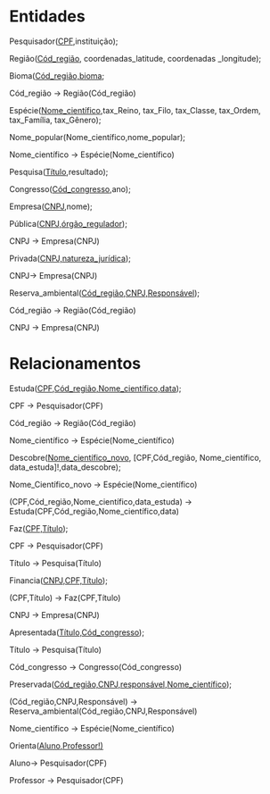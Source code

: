 # Entidades

Pesquisador(<ins>CPF</ins>,instituição);

Região(<ins>Cód_região</ins>, coordenadas_latitude, coordenadas _longitude);

Bioma(<ins>Cód_região,bioma</ins>;

Cód_região -> Região(Cód_região)

Espécie(<ins>Nome_científico</ins>,tax_Reino, tax_Filo, tax_Classe, tax_Ordem, tax_Família, tax_Gênero);

Nome_popular(Nome_científico,nome_popular);

Nome_científico -> Espécie(Nome_científico)

Pesquisa(<ins>Título</ins>,resultado);

Congresso(<ins>Cód_congresso</ins>,ano);

Empresa(<ins>CNPJ</ins>,nome);

Pública(<ins>CNPJ,órgão_regulador</ins>);

CNPJ -> Empresa(CNPJ)

Privada(<ins>CNPJ,natureza_jurídica</ins>);

CNPJ-> Empresa(CNPJ)

Reserva_ambiental(<ins>Cód_região,CNPJ,Responsável</ins>);

Cód_região -> Região(Cód_região)

CNPJ -> Empresa(CNPJ)


# Relacionamentos


Estuda(<ins>CPF,Cód_região,Nome_científico,data</ins>);

CPF -> Pesquisador(CPF)

Cód_região -> Região(Cód_região)

Nome_científico -> Espécie(Nome_científico)

Descobre(<ins>Nome_científico_novo</ins>, [CPF,Cód_região, Nome_científico, data_estuda]!,data_descobre);

Nome_Científico_novo -> Espécie(Nome_científico)

(CPF,Cód_região,Nome_científico,data_estuda) -> Estuda(CPF,Cód_região,Nome_científico,data)

Faz(<ins>CPF,Título</ins>);

CPF -> Pesquisador(CPF)

Título -> Pesquisa(Título)

Financia(<ins>CNPJ,CPF,Título</ins>);

(CPF,Título) -> Faz(CPF,Título)

CNPJ -> Empresa(CNPJ)

Apresentada(<ins>Título,Cód_congresso</ins>);

Título -> Pesquisa(Título)

Cód_congresso -> Congresso(Cód_congresso)

Preservada(<ins>Cód_região,CNPJ,responsável,Nome_científico</ins>);

(Cód_região,CNPJ,Responsável) -> Reserva_ambiental(Cód_região,CNPJ,Responsável)

Nome_científico -> Espécie(Nome_científico)

Orienta(<ins>Aluno<ins>,Professor!)

Aluno-> Pesquisador(CPF)

Professor -> Pesquisador(CPF)
